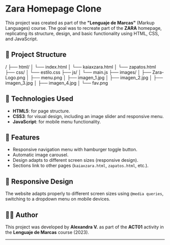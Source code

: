 # Zara Homepage Clone

This project was created as part of the **"Lenguaje de Marcas"** (Markup Languages) course. The goal was to recreate part of the **ZARA** homepage, replicating its structure, design, and basic functionality using HTML, CSS, and JavaScript.

## 📁 Project Structure

/
├── html/
│ └── index.html
│ └── kaiaxzara.html
│ └── zapatos.html
├── css/
│ └── estilo.css
├── js/
│ └── main.js
├── images/
│ ├── Zara-Logo.png
│ ├── menu.png
│ ├── imagen_1.jpg
│ ├── imagen_2.jpg
│ ├── imagen_3.jpg
│ ├── imagen_4.jpg
│ └── fav.png


## 🔧 Technologies Used

- **HTML5**: for page structure.
- **CSS3**: for visual design, including an image slider and responsive menu.
- **JavaScript**: for mobile menu functionality.

## 🎯 Features

- Responsive navigation menu with hamburger toggle button.
- Automatic image carousel.
- Design adapts to different screen sizes (responsive design).
- Sections link to other pages (`kaiaxzara.html`, `zapatos.html`, etc.).

## 📱 Responsive Design

The website adapts properly to different screen sizes using `@media queries`, switching to a dropdown menu on mobile devices.

## 👩‍💻 Author

This project was developed by **Alexandra V.** as part of the **ACT01** activity in the **Lenguaje de Marcas** course (2023).

---
